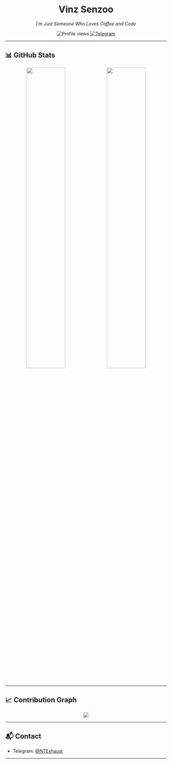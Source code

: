 

<h1 align="center">Vinz Senzoo</h1>
<p align="center"><i>I'm Just Someone Who Loves Coffee and Code</i></p>

<p align="center">
  <img src="https://komarev.com/ghpvc/?username=vinzsenzoo&label=Profile+Views&color=gray&style=flat" alt="Profile views" />
  <a href="https://t.me/NTExhaust">
    <img src="https://img.shields.io/badge/Telegram-%40NTExhaust-2CA5E0?style=flat&logo=telegram" alt="Telegram" />
  </a>
</p>

---

## 📊 GitHub Stats

<p align="center">
  <img src="https://github-readme-stats.vercel.app/api?username=vinzsenzoo&show_icons=true&hide_title=true&hide_border=true&theme=tokyonight" width="49%" />
  <img src="https://github-readme-stats.vercel.app/api/top-langs/?username=vinzsenzoo&layout=compact&hide_border=true&theme=tokyonight&langs_count=6" width="49%" />
</p>

---

## 📈 Contribution Graph

<p align="center">
  <img src="https://github-readme-activity-graph.vercel.app/graph?username=vinzsenzoo&theme=github-dark&hide_border=true" />
</p>

---

## 📬 Contact

- Telegram: [@NTExhaust](https://t.me/NTExhaust)

---

